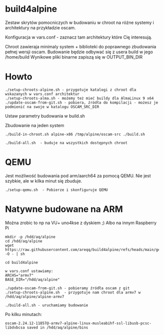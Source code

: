 # build4alpine

Zestaw skrytów pomocniczych w budowaniu w chroot na różne systemy i architektury na przykładzie oscam.

Konfiguracja w vars.conf - zaznacz tam architektury które Cię interesują.

Chroot zawieraja minimaly system + biblioteki do poprawnego zbudowania pełnej wersji oscam.
Budowanie będzie odbywać się z usera build w jego /home/build
Wynikowe pliki binarne zapiszą się w OUTPUT_BIN_DIR

# Howto
```
./setup-chroots-alpine.sh - przygotuje katalogi z chroot dla wskazanych w vars.conf architektur
./setup-chroots-alma.sh - możemy też mieć buildy dla AlmaLinux 9 x64
./update-oscam-from-git.sh - pobiera, źródła do kompilacji - możesz je podmienić na swoje w katalogu OSCAM_SRC_DIR
```
Ustaw parametry budowania w build.sh

Zbudowanie na jeden system
```
./build-in-chroot.sh alpine-x86 /tmp/alpine/oscam-src ./build.sh

./build-all.sh  - buduje na wszystkich dostępnych chroot
```

# QEMU

Jest możliwość budowania pod arm/aarch64 za pomocą QEMU. Nie jest szybkie, ale w kilka minut się zbuduje.
```
./setup-qemu.sh  - Pobierze i skonfiguruje QEMU
```
# Natywne budowane na ARM

Można zrobic to np na VU+ uno4kse z dyskiem ;) Albo na innym Raspberry Pi
```
mkdir -p /hdd/aq/alpine
cd /hdd/aq/alpine
wget https://raw.githubusercontent.com/areqq/build4alpine/refs/heads/main/get.sh -O - | sh

cd build4alpine

w vars.conf ustawiamy:
ARCHS="armv7"
BASE_DIR="/hdd/aq/alpine"

./update-oscam-from-git.sh - pobieramy źródła oscam z git
./setup-chroots-alpine.sh  - przygotuje nam chroot dla armv7 w /hdd/aq/alpine/alpine-armv7

./build-all.sh - uruchamiamy budowanie
```

Po kilku minutach:
```
oscam-2.24.12-11857@-armv7-alpine-linux-musleabihf-ssl-libusb-pcsc-libdvbcsa saved in /hdd/aq/alpine/bins
```
